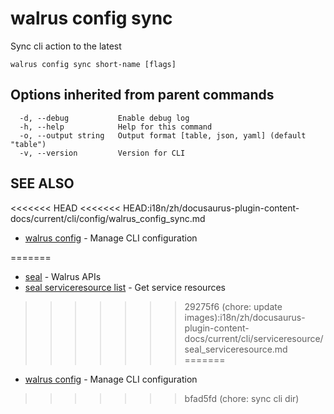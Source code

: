 # walrus config sync

Sync cli action to the latest

```
walrus config sync short-name [flags]
```

## Options inherited from parent commands

```
  -d, --debug           Enable debug log
  -h, --help            Help for this command
  -o, --output string   Output format [table, json, yaml] (default "table")
  -v, --version         Version for CLI
```

## SEE ALSO

<<<<<<< HEAD
<<<<<<< HEAD:i18n/zh/docusaurus-plugin-content-docs/current/cli/config/walrus_config_sync.md
* [walrus config](walrus_config)	 - Manage CLI configuration

=======
- [seal](../seal) - Walrus APIs
- [seal serviceresource list](seal_serviceresource_list) - Get service resources
>>>>>>> 29275f6 (chore: update  images):i18n/zh/docusaurus-plugin-content-docs/current/cli/serviceresource/seal_serviceresource.md
=======
* [walrus config](walrus_config)	 - Manage CLI configuration

>>>>>>> bfad5fd (chore: sync cli dir)
